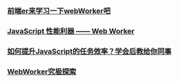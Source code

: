 ### [前端er来学习一下webWorker吧](https://juejin.im/post/5bf8fa045188252f170e0dcb)
### [JavaScript 性能利器 —— Web Worker](https://juejin.im/post/5c10e5a9f265da611c26d634)
### [如何提升JavaScript的任务效率？学会后教给你同事](https://juejin.im/post/5c1712505188256ec35fdac3)
### [WebWorker究极探索](https://juejin.im/post/5c9f6a07f265da30933fc232)
